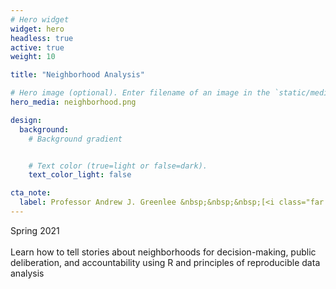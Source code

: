 ```yaml
---
# Hero widget
widget: hero
headless: true
active: true
weight: 10

title: "Neighborhood Analysis"

# Hero image (optional). Enter filename of an image in the `static/media/` folder.
hero_media: neighborhood.png

design:
  background:
    # Background gradient


    # Text color (true=light or false=dark).
    text_color_light: false

cta_note:
  label: Professor Andrew J. Greenlee &nbsp;&nbsp;&nbsp;[<i class="far fa-envelope"></i>](mailto:agreen4@illinois.edu) &nbsp;[<i class="fab fa-twitter"></i>](https://twitter.com/urbprof) &nbsp;[<i class="fab fa-github"></i>](https://www.github.com/agreen4) <br>Department of Urban and Regional Planning
---
```

Spring 2021<br><br>Learn how to tell stories about neighborhoods for decision-making, public deliberation, and accountability using R and principles of reproducible data analysis
